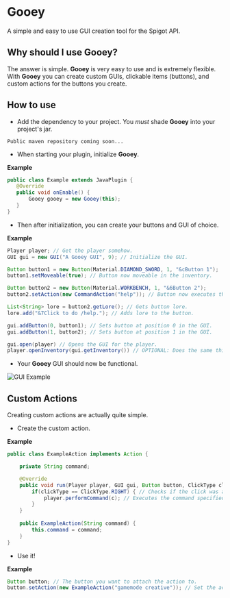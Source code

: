 # Gooey
 A simple and easy to use GUI creation tool for the Spigot API.
 
 ## Why should I use Gooey?
 The answer is simple. **Gooey** is very easy to use and is extremely flexible.
 With **Gooey** you can create custom GUIs, clickable items (buttons), and custom actions for the buttons you create.
 
 ## How to use
 
 - Add the dependency to your project. You *must* shade **Gooey** into your project's jar.
 
 ```
Public maven repository coming soon...
 ```
 
 - When starting your plugin, initialize **Gooey**.
 
 **Example**
 
 ```java
public class Example extends JavaPlugin {
    @Override
    public void onEnable() {
        Gooey gooey = new Gooey(this);
    }
}
 ```

 - Then after initialization, you can create your buttons and GUI of choice.
 
 **Example**
 
 ```java
Player player; // Get the player somehow.
GUI gui = new GUI("A Gooey GUI", 9); // Initialize the GUI.

Button button1 = new Button(Material.DIAMOND_SWORD, 1, "&cButton 1");
button1.setMoveable(true); // Button now moveable in the inventory.

Button button2 = new Button(Material.WORKBENCH, 1, "&6Button 2");
button2.setAction(new CommandAction("help")); // Button now executes the command "/help" on click.

List<String> lore = button2.getLore(); // Gets button lore.
lore.add("&7Click to do /help."); // Adds lore to the button.

gui.addButton(0, button1); // Sets button at position 0 in the GUI.
gui.addButton(1, button2); // Sets button at position 1 in the GUI.

gui.open(player) // Opens the GUI for the player.
player.openInventory(gui.getInventory()) // OPTIONAL: Does the same thing as the line before.
 ```

- Your **Gooey** GUI should now be functional.

![GUI Example]("https://image.prntscr.com/image/J6JhuX94QXyPupWDTs60rQ.png")

## Custom Actions

Creating custom actions are actually quite simple.

- Create the custom action.

**Example**
```java
public class ExampleAction implements Action {

    private String command;

    @Override
    public void run(Player player, GUI gui, Button button, ClickType clickType) {
        if(clickType == ClickType.RIGHT) { // Checks if the click was a right click.
            player.performCommand(c); // Executes the command specified in the constructor's "command" parameter.
        }
    }
   
    public ExampleAction(String command) {
        this.command = command;
    }
}
```

- Use it!

**Example**
```java
Button button; // The button you want to attach the action to.
button.setAction(new ExampleAction("gamemode creative")); // Set the action.
```
